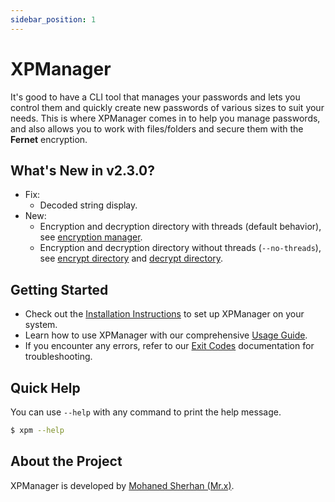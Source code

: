 ```yaml
---
sidebar_position: 1
---
```


# XPManager

It's good to have a CLI tool that manages your passwords and lets you control them and quickly create new passwords of various sizes to suit your needs. This is where XPManager comes in to help you manage passwords, and also allows you to work with files/folders and secure them with the **Fernet** encryption.

## What's New in v2.3.0?

- Fix: 
    - Decoded string display.
- New: 
    - Encryption and decryption directory with threads (default behavior), see [encryption manager](./usage/encryption-manager).
    - Encryption and decryption directory without threads (`--no-threads`), 
    see [encrypt directory](./usage/encryption-manager#encrypt-directory) and [decrypt directory](./usage/encryption-manager#decrypt-directory).

## Getting Started

- Check out the [Installation Instructions](./installation/index.md) to set up XPManager on your system.
- Learn how to use XPManager with our comprehensive [Usage Guide](./usage/index.md).
- If you encounter any errors, refer to our [Exit Codes](./errors/index.md) documentation for troubleshooting.

## Quick Help

You can use `--help` with any command to print the help message.

```sh
$ xpm --help
```

## About the Project

XPManager is developed by [Mohaned Sherhan (Mr.x)](https://github.com/Mohaned2023).
